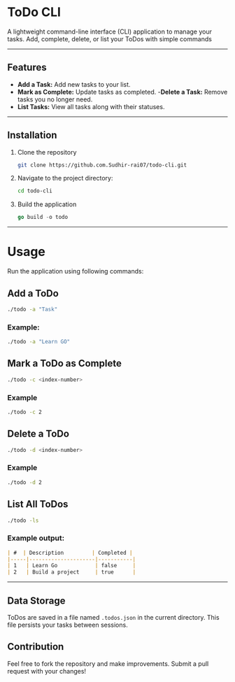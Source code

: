 # ToDo CLI

A lightweight command-line interface (CLI) application to manage your tasks. Add, complete, delete, or list your ToDos with simple commands

---

## Features

- **Add a Task:** Add new tasks to your list.
- **Mark as Complete:** Update tasks as completed.
-**Delete a Task:** Remove tasks you no longer need.
- **List Tasks:** View all tasks along with their statuses.


---

## Installation

1. Clone the repository
    ```bash
    git clone https://github.com.Sudhir-rai07/todo-cli.git 
    ```
2. Navigate to the project directory:
    ```bash
    cd todo-cli
    ```
3. Build the application
    ```go
    go build -o todo
    ```

---
# Usage
Run the application using following commands:
 ## Add a ToDo
 ```bash
 ./todo -a "Task"
 ```
 ### Example:
 ```bash
 ./todo -a "Learn GO"
 ```
 ## Mark a ToDo as Complete
 ```bash
 ./todo -c <index-number>
 ```
 ### Example
 ```bash
 ./todo -c 2
 ```
 ## Delete a ToDo
 ```bash
 ./todo -d <index-number>
 ```
 ### Example
 ```bash
 ./todo -d 2
 ```
 ## List All ToDos
 ```bash
 ./todo -ls
 ```
 ### Example output:
 ```markdown
 | #  | Description         | Completed |
|-----|---------------------|-----------|
| 1   | Learn Go            | false     |
| 2   | Build a project     | true      |

 ```

---
 ## Data Storage
 ToDos are saved in a file named ```.todos.json``` in the current directory. This file persists your tasks between sessions.

 ## Contribution
 Feel free to fork the repository and make improvements. Submit a pull request with your changes!
